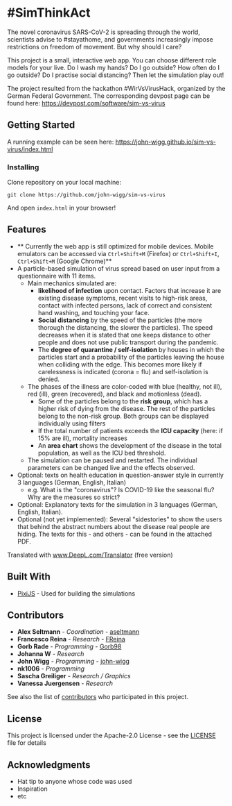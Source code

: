 # #SimThinkAct

The novel coronavirus SARS-CoV-2 is spreading through the world, scientists advise to #stayathome, and governments increasingly impose restrictions on freedom of movement. But why should I care?

This project is a small, interactive web app. You can choose different role models for your live. Do I wash my hands? Do I go outside? How often do I go outside? Do I practise social distancing? Then let the simulation play out!

The project resulted from the hackathon #WirVsVirusHack, organized by the German Federal Government. The corresponding devpost page can be found here: https://devpost.com/software/sim-vs-virus

## Getting Started

A running example can be seen here: https://john-wigg.github.io/sim-vs-virus/index.html

### Installing

Clone repository on your local machine:

```
git clone https://github.com/john-wigg/sim-vs-virus
```

And open ```index.html``` in your browser!

## Features

- ** Currently the web app is still optimized for mobile devices. Mobile emulators can be accessed via ``Ctrl+Shift+M`` (Firefox) or ``Ctrl+Shift+I``, ``Ctrl+Shift+M`` (Google Chrome)**
- A particle-based simulation of virus spread  based on user input from a questionnaire with 11 items. 
    - Main mechanics simulated are:
        - **likelihood of infection** upon contact. Factors that increase it are existing disease symptoms, recent visits to high-risk areas, contact with infected persons, lack of correct and consistent hand washing, and touching your face.
        - **Social distancing** by the speed of the particles (the more thorough the distancing, the slower the particles). The speed decreases when it is stated that one keeps distance to other people and does not use public transport during the pandemic.
        - The **degree of quarantine / self-isolation** by houses in which the particles start and a probability of the particles leaving the house when colliding with the edge. This becomes more likely if carelessness is indicated (corona = flu) and self-isolation is denied.
    - The phases of the illness are color-coded with blue (healthy, not ill), red (ill), green (recovered), and black and motionless (dead).
        - Some of the particles belong to the **risk group**, which has a higher risk of dying from the disease. The rest of the particles belong to the non-risk group. Both groups can be displayed individually using filters
        - If the total number of patients exceeds the **ICU capacity** (here: if 15% are ill), mortality increases
        - An **area chart** shows the development of the disease in the total population, as well as the ICU bed threshold.
    - The simulation can be paused and restarted. The individual parameters can be changed live and the effects observed.
- Optional: texts on health education in question-answer style in currently 3 languages (German, English, Italian)
     - e.g. What is the "coronavirus"? Is COVID-19 like the seasonal flu? Why are the measures so strict?
- Optional: Explanatory texts for the simulation in 3 languages (German, English, Italian).
- Optional (not yet implemented): Several "sidestories" to show the users that behind the abstract numbers about the disease real people are hiding. The texts for this - and others - can be found in the attached PDF.

Translated with www.DeepL.com/Translator (free version)

## Built With

* [PixiJS](https://www.pixijs.com/) - Used for building the simulations

## Contributors

* **Alex Seltmann** - *Coordination* - [aseltmann](https://github.com/aseltmann)
* **Francesco Reina** - *Research* - [FReina](https://github.com/FReina)
* **Gorb Rade** - *Programming* - [Gorb98](https://github.com/Grob98)
* **Johanna W** - *Research*
* **John Wigg** - *Programming* - [john-wigg](https://github.com/john-wigg)
* **nk1006** - *Programming*
* **Sascha Greiliger** - *Research / Graphics*
* **Vanessa Juergensen** - *Research*

See also the list of [contributors](https://github.com/john-wigg/sim-vs-virus/contributors) who participated in this project.

## License

This project is licensed under the Apache-2.0 License - see the [LICENSE](LICENSE) file for details

## Acknowledgments

* Hat tip to anyone whose code was used
* Inspiration
* etc
